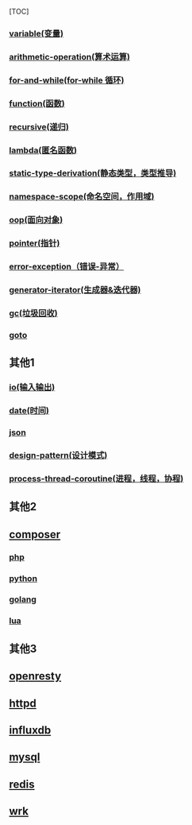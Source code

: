 [TOC]

### [variable(变量)](./variable.md)
### [arithmetic-operation(算术运算)](./operation.md)
### [for-and-while(for-while 循环)](./for-while-if.md)
### [function(函数)](./function.md)
### [recursive(递归)](./recursive.md)
### [lambda(匿名函数)](./lambda.md)
### [static-type-derivation(静态类型，类型推导)](./static-type-derivation.md)
### [namespace-scope(命名空间，作用域)](./namespace-scope.md)
### [oop(面向对象)](./oop.md)
### [pointer(指针)](./pointer.md)
### [error-exception（错误-异常）](./error-exception.md)
### [generator-iterator(生成器&迭代器)](./generator-iterator.md)
### [gc(垃圾回收)](./gc.md)
### [goto](./goto.md)


## 其他1

### [io(输入输出)](./io.md)
### [date(时间)](./date.md)
### [json](./json.md)
### [design-pattern(设计模式)](./design-pattern.md)
### [process-thread-coroutine(进程，线程，协程)](./p-t-c.md)

## 其他2

## [composer](./composer.md)
### [php](./php.md)
### [python](./python.md)
### [golang](./golang.md)
### [lua](./lua.md)

## 其他3

## [openresty](./openresty.md)
## [httpd](./httpd.md)
## [influxdb](/influx/influxdb.md)
## [mysql](./mysql.md)
## [redis](./redis.md)
## [wrk](./wrk.md)